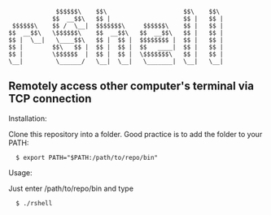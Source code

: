                  $$$$$$\    $$\                     $$\    $$\ 
                $$  __$$\   $$ |                    $$ |   $$ |
     $$$$$$\    $$ /  \__|  $$$$$$$\     $$$$$$\    $$ |   $$ |
    $$  __$$\   \$$$$$$\    $$  __$$\   $$  __$$\   $$ |   $$ |
    $$ |  \__|   \____$$\   $$ |  $$ |  $$$$$$$$ |  $$ |   $$ |
    $$ |        $$\   $$ |  $$ |  $$ |  $$   ____|  $$ |   $$ |
    $$ |        \$$$$$$  |  $$ |  $$ |  \$$$$$$$\   $$ |   $$ |
    \__|         \______/   \__|  \__|   \_______|  \__|   \__|
    

## Remotely access other computer's terminal via TCP connection

Installation:
  
  Clone this repository into a folder.
  Good practice is to add the folder to your PATH:
    
      $ export PATH="$PATH:/path/to/repo/bin"
      
Usage:
  
  Just enter /path/to/repo/bin and type
  
      $ ./rshell

